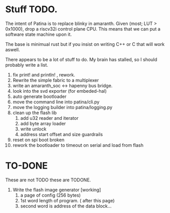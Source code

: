 # Stuff TODO.

The intent of Patina is to replace blinky in amaranth. Given (most; LUT > 0x1000), drop a riscv32i control plane CPU. This means that we can put a software state machine upon it.

The base is minimual rust but if you insist on writing C++ or C  that will work aswell. 

There appears to be a lot of stuff to do. My brain has stalled,
so I should probably write a list.


1. fix print! and println! , rework.
1. Rewrite the simple fabric to a multiplexer
1. write an amaranth_soc <-> hapenny bus bridge.
1. look into the svd exporter (for embeded-hal)
1. auto generate bootloader
1. move the command line into patina/cli.py
1.  move the logging builder into patina/logging.py
1. clean up the flash lib
   1.  add u32 reader and iterator
   1.  add byte array loader
   1.  write unlock
   1.  address start offset and size guardrails
1. reset on spi boot broken
1. rework the bootloader to timeout on serial and load from flash


# TO-DONE

These are not TODO these are TODONE.

1. Write the flash image generator [working]
   1. a page of config  (256 bytes)
   2. 1st word length of program. ( after this page)
   3. second word is address of the data block...
